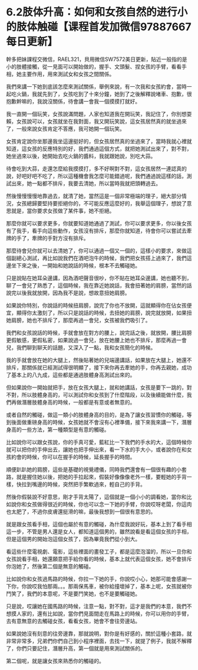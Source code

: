 # 6.2肢体升高：如何和女孩自然的进行小的肢体触碰【课程首发加微信97887667 每日更新】

幹多把妹課程交微信，RAEL321，貝用微信SW7572美日更新，貼近一般指的是小的肢體接觸，從一見面可以開始做的，握手、文頭髮、捏女孩的手臂，看看手相，她主要作用，用來測試女和女孩之間關係。

我們來講一下她到底該怎麼來測試關係，舉例來說，有一次我和女孩約會，當時一起吃火鍋，我就先到了，女孩吃到了十來分鐘，她到了之後解釋說堵車、抱歉，很抱歉幹嘛的，我說沒關係，待會講一會我一個摸摸打就好。

我一直開一個玩笑，女孩說滿問題，人家也知道我在開玩笑，我記住了，你別想耍賴，女孩說可以，女孩就坐在我對面，我又開玩笑說，這女孩居然真的就坐過來了，一般來說女孩肯定不答應，我可她開一個玩笑。

女孩肯定說你坐那邊我坐這邊挺好的，但女孩居然真的坐過來了，當時我就心裡就知道，這女孩的反應特別的好，我們通過這個方式，就把她測試出來了，對不對，她坐過來以後，她開始去吃火鍋的醬料，我就跟她說，別吃大蒜。

待會吃到大蒜，走還怎麼給我摸摸打，多不好啊對不對，這女孩居然一連認真的說，好吧好吧不吃了，所以這種機會我怎麼可能錯過呢，我們通過說這樣的話，測試出來，她一點都不排斥，我要去清她，所以當時我就把頭轉過去。

然後慢慢慢慢地靠過去，就清了她，當然這是一個非常極端的理子，絕大部分情況，女孩總歸要堅持要拒絕你的，不可能反應這麼好的，我舉這個理子，想說了意思就是，當你要求女孩做了某件事，她不拒絕。

那麼你就可以要求更多，你就要知道她通過了測試，你可以要求更多，你以後女孩有了我手，看手向這些動作，女孩沒有排斥，那麼你就知道，待會你可以嘗試去牽牌的手了，牽牌的手對方沒有排斥。

那麼待會兒你就可以去清她了，你可以通過一個又一個的，這樣小的要求，來做這個副總心測試，再比如說我們在酒吧泡牛的時候，我們把女孩搭上過來了，我們這邊坐下來之後，一開始和她說話的時候，根本不去觸碰她。

只是說貼在她耳朵邊講，因為酒吧聲音很吵，你不貼在她耳朵邊講，她也聽不到，聊了一會兒了熟悉了，這個時候，我在靠近她說話，我會扭著她的肩膀，當然的話說完以後我就放開，因為我不是說，想故意扭她肩膀。

如果說你特別，你說話的時候扭肩膀，說完了你也不放開，這就顯得你在佔女孩便宜，顯得你太激刻了，所以只是說話的時候，去扭她的肩膀，說完就放開，如果扭她肩膀，她也不排斥了，那麼再過一會兒，女孩被我們吸引了。

我們和女孩說話的時候，手就會放在對方的腰上，說完話之後，就放開，腰比肩膀更假敏感，更假私密，如果說過一會兒，放在她腰上她也不排斥，那麼再過一會兒，我們聊到聊天的話題，又深入了一點，我和女孩簡化的時候。

我的手就會放在她的大腿上，然後貼著她的兒端邊講話，如果放在大腿上，她還不排斥，那關係就已經測試得很明顯了，接下來你再去牽她的手，你再去親她，成功了基本上的八九成，這些都是通過肢體身高測試出來的。

但如果說你一開始就把手，放在女孩大腿上，就和她講話，女孩是要下一跳的，對不對，所以肢體身高的，可以測試你和女孩到了什麼階段，以及後續能做什麼，我們再做潛層肢體身高的時候，一般都是有意或者無意的。

或者自然的觸碰，做這一類小的肢體身高的目的，是為了讓女孩習慣你的觸碰，等到後面做重磅身高的時候，女孩她就不會沒有心裡準備，接下來我來講一下，潛層身高的一些方法，第一種類型是有意的觸碰。

比如說你可以跟女孩說，你的手真可愛，藍紅比一下我們的手水的大，這個時候你就可以把你的手伸出去，讓她也把手伸出來，看一下水的手大小，或者說你在和女孩約會的時候，你可以在握手的時候，延長握手的時間。

順便趴趴她的肩膀，這些是基礎的視覺禮儀，同時我們還會有一個很有趣的小套路，就是握住她以後，把她的手拉起來，假裝好像像像老外一樣，要輕她的手背一樣，快拉到嘴邊的時候，突然把手繁軟過來，輕自己的手背。

然後你假裝說不好意思，剛才手背太陽了，這個就是一個小小的調看她，當你和比如說你和女孩做得很近的時候，你也可以念一下她的手臂，你說哎呀老闆，你這肉也太肥了，不過你皮膚還挺滑的嘛，最後我想到一個很有意思的。

就是跟女孩看手相，這個也屬於有意的觸碰，為什麼我說好玩，基本上到了看手相這一步，不管是男人還是女人，都知道這個男的，雖然說看是看這個女孩的手相，但是這個男的開始泡這個女孩了，因為畢竟我們從小到大。

看這些什麼電視劇、電影，這些裡面的畫發工子，都是這麼泡溜的，所以一旦你和女孩說看手相，她還願意把手給你看的時候，基本上就代表這個女孩，她不會排斥你泡她了，然後第二個是無意的觸碰。

比如說你和女孩過馬路的時候，你拉一下她的手，你說哎小心，她那可能會感謝一下你，你說哎我怕那兩。。。那兩保馬車，被你給撞壞掉了，基本上呢，女孩就被你鬥笑了，我們的本意呢，不是要鬥笑她，也不是要觸碰她。

只是說，哎讓她在國馬路的時候，注意一點，對不對，這才是我們的本意，我們不想摸人家的，還有比如說，當你們見面間走在馬路上的時候，你可以用你的手臂，去有意無意的去觸碰女孩，看看女孩，她會不會往旁邊站。

如果說她沒有刻意的往旁邊靠，那就說明，對你是有好感的，關於這種小套路，就非常非常多，兄弟們你們自己到小程序裡面，去找一下，就提了例子，我就不解釋了，你們只要記住，潛層升高，第一個就是用來測試關係的。

第二個呢，就是讓女孩來熟悉你的觸碰的。